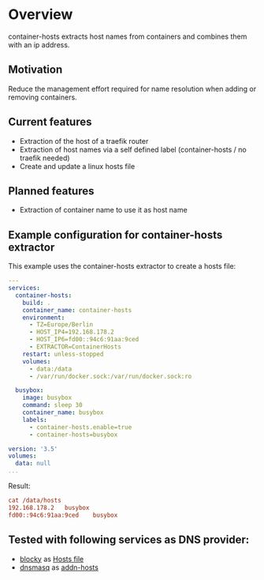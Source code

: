 # Overview
container-hosts extracts host names from containers and combines them with an ip address.

## Motivation
Reduce the management effort required for name resolution when adding or removing containers.

## Current features
- Extraction of the host of a traefik router
- Extraction of host names via a self defined label (container-hosts / no traefik needed)
- Create and update a linux hosts file

## Planned features
- Extraction of container name to use it as host name

## Example configuration for container-hosts extractor
This example uses the container-hosts extractor to create a hosts file:
````yaml
---
services:
  container-hosts:
    build: .
    container_name: container-hosts
    environment:
      - TZ=Europe/Berlin
      - HOST_IP4=192.168.178.2
      - HOST_IP6=fd00::94c6:91aa:9ced
      - EXTRACTOR=ContainerHosts
    restart: unless-stopped
    volumes:
      - data:/data
      - /var/run/docker.sock:/var/run/docker.sock:ro

  busybox:
    image: busybox
    command: sleep 30
    container_name: busybox
    labels:
      - container-hosts.enable=true
      - container-hosts=busybox

version: '3.5'
volumes:
  data: null
...
````

Result:
````ini
cat /data/hosts 
192.168.178.2	busybox
fd00::94c6:91aa:9ced	busybox
````

## Tested with following services as DNS provider:
- [blocky](https://0xerr0r.github.io/blocky/) as [Hosts file](https://0xerr0r.github.io/blocky/configuration/#hosts-file)
- [dnsmasq](https://thekelleys.org.uk/dnsmasq/doc.html) as [addn-hosts](https://thekelleys.org.uk/dnsmasq/docs/dnsmasq-man.html)
